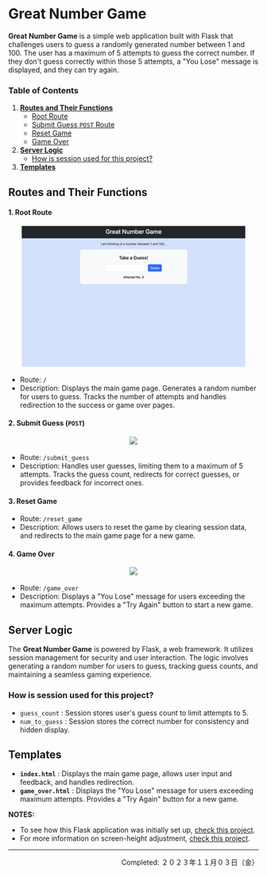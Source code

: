 # Great Number Game

**Great Number Game** is a simple web application built with Flask that challenges users to guess a randomly generated number between 1 and 100. The user has a maximum of 5 attempts to guess the correct number. If they don't guess correctly within those 5 attempts, a "You Lose" message is displayed, and they can try again.

### Table of Contents

1. [**Routes and Their Functions**](#routes-and-their-functions)
    - [Root Route](#1-root-route)
    - [Submit Guess `POST` Route](#2-submit-guess-post)
    - [Reset Game](#3-reset-game)
    - [Game Over](#4-game-over)
2. [**Server Logic**](#server-logic)
    - [How is session used for this project?](#how-is-session-used-for-this-project)
3. [**Templates**](#templates)


## Routes and Their Functions

#### 1. Root Route

<div align="center">
<img src="./imgs/game_index-page.png" width="450px" height="auto">
</div>

- Route: `/`
- Description: Displays the main game page. Generates a random number for users to guess. Tracks the number of attempts and handles redirection to the success or game over pages.

#### 2. Submit Guess (`POST`)

<div align="center">
<img src="./imgs/Great_Number_Game-Success.gif" width="450px" height="auto">
</div>

- Route: `/submit_guess`
- Description: Handles user guesses, limiting them to a maximum of 5 attempts. Tracks the guess count, redirects for correct guesses, or provides feedback for incorrect ones.

#### 3. Reset Game

- Route: `/reset_game`
- Description: Allows users to reset the game by clearing session data, and redirects to the main game page for a new game.

#### 4. Game Over

<div align="center">
<img src="./imgs/Great_Number_Game-Game_Over.gif" width="450px" height="auto">
</div>

- Route: `/game_over`
- Description: Displays a "You Lose" message for users exceeding the maximum attempts. Provides a "Try Again" button to start a new game.


## Server Logic

The **Great Number Game** is powered by Flask, a web framework. It utilizes session management for security and user interaction. The logic involves generating a random number for users to guess, tracking guess counts, and maintaining a seamless gaming experience.

### How is session used for this project?

- `guess_count` : Session stores user's guess count to limit attempts to 5.
- `num_to_guess` : Session stores the correct number for consistency and hidden display.


## Templates

- **`index.html`** : Displays the main game page, allows user input and feedback, and handles redirection.
- **`game_over.html`** : Displays the "You Lose" message for users exceeding maximum attempts. Provides a "Try Again" button for a new game.



**NOTES:**
- To see how this Flask application was initially set up, [check this project](https://github.com/coderbri/Python-Jan2023/blob/main/Wk4-Flask/Lecture-Code/D9-Templates_Jinja_and_Static_Files/README.md#initial-setup).
- For more information on screen-height adjustment, [check this project](https://github.com/coderbri/Python-Jan2023/blob/main/Wk4-Flask/030-Playground/README.md#screen-height-adjustment).

---
<p align="right">Completed: ２０２３年１１月０３日（金）</p>
